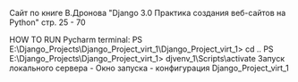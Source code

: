 Сайт по книге В.Дронова "Django 3.0 Практика создания веб-сайтов на Python"
стр. 25 - 70

HOW TO RUN
Pycharm terminal:
PS E:\Django_Projects\Django_Project_virt_1\Django_Project_virt_1> cd ..
PS E:\Django_Projects\Django_Project_virt_1> djvenv_1\Scripts\activate
Запуск локального сервера - Окно запуска - конфигурация Django_Project_virt_1
